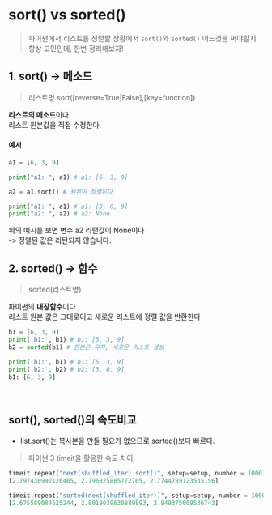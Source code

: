 # sort() vs sorted()

> 파이썬에서 리스트를 정렬할 상황에서 `sort()`와 `sorted()` 어느것을 써야할지 항상 고민인데, 한번 정리해보자!

## 1. sort() -> 메소드
> 리스트명.sort([reverse=True|False],[key=function])

**리스트의 메소드**이다<br>
리스트 원본값을 직접 수정한다.

#### 예시

```python
a1 = [6, 3, 9]

print("a1: ", a1) # a1: [6, 3, 9]

a2 = a1.sort() # 원본이 정렬된다

print("a1: ", a1) # a1: [3, 6, 9]
print("a2: ", a2) # a2: None
```

위의 예시를 보면 변수 a2 리턴값이 None이다<br>
-> 정렬된 값은 리턴되지 않습니다. 

## 2. sorted() -> 함수
> sorted(리스트명)

파이썬의 **내장함수**이다<br>
리스트 원본 값은 그대로이고 새로운 리스트에 정렬 값을 반환한다
​
```python
b1 = [6, 3, 9]
print('b1:', b1) # b1: [6, 3, 9]
b2 = sorted(b1) # 원본은 유지, 새로운 리스트 생성

print('b1:', b1) # b1: [6, 3, 9]
print('b2:', b2) # b2: [3, 6, 9]
b1: [6, 3, 9]
```
​
## sort(), sorted()의 속도비교
* list.sort()는 복사본을 만들 필요가 없으므로 sorted()보다 빠르다. 

> 파이썬 3 timeit을 활용한 속도 차이
```python
timeit.repeat("next(shuffled_iter).sort()", setup=setup, number = 1000)
[2.797430992126465, 2.796825885772705, 2.7744789123535156]

timeit.repeat("sorted(next(shuffled_iter))", setup=setup, number = 1000)
[2.675589084625244, 2.8019039630889893, 2.849375009536743]
```